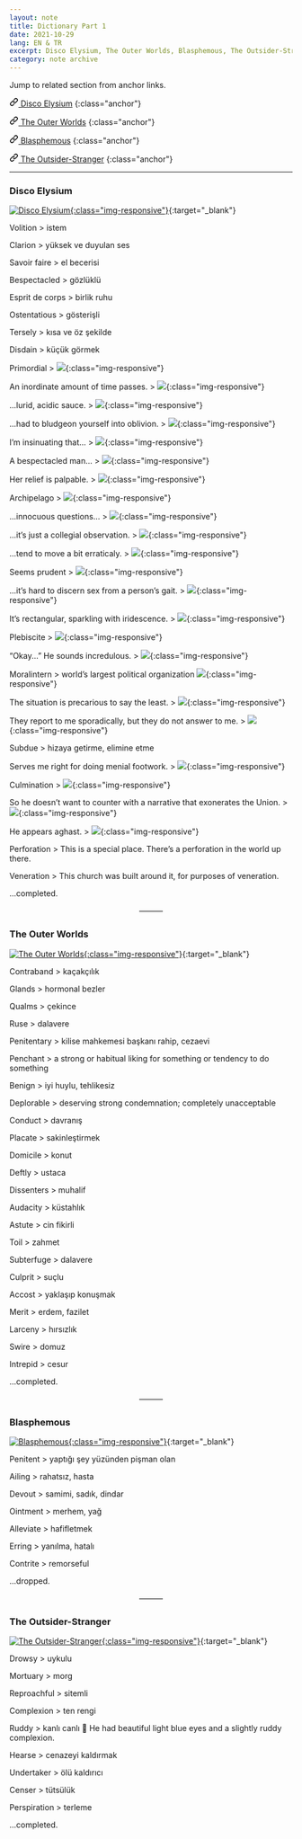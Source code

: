 ```yaml
---
layout: note
title: Dictionary Part 1
date: 2021-10-29
lang: EN & TR
excerpt: Disco Elysium, The Outer Worlds, Blasphemous, The Outsider-Stranger
category: note archive
---
```



Jump to related section from anchor links.


[<svg class="link" viewBox="0 0 16 16" version="1.1" width="16" height="16" aria-hidden="true"><path fill-rule="evenodd" d="M7.775 3.275a.75.75 0 001.06 1.06l1.25-1.25a2 2 0 112.83 2.83l-2.5 2.5a2 2 0 01-2.83 0 .75.75 0 00-1.06 1.06 3.5 3.5 0 004.95 0l2.5-2.5a3.5 3.5 0 00-4.95-4.95l-1.25 1.25zm-4.69 9.64a2 2 0 010-2.83l2.5-2.5a2 2 0 012.83 0 .75.75 0 001.06-1.06 3.5 3.5 0 00-4.95 0l-2.5 2.5a3.5 3.5 0 004.95 4.95l1.25-1.25a.75.75 0 00-1.06-1.06l-1.25 1.25a2 2 0 01-2.83 0z"></path></svg> Disco Elysium](#disco-elysium)
{:class="anchor"}


[<svg class="link" viewBox="0 0 16 16" version="1.1" width="16" height="16" aria-hidden="true"><path fill-rule="evenodd" d="M7.775 3.275a.75.75 0 001.06 1.06l1.25-1.25a2 2 0 112.83 2.83l-2.5 2.5a2 2 0 01-2.83 0 .75.75 0 00-1.06 1.06 3.5 3.5 0 004.95 0l2.5-2.5a3.5 3.5 0 00-4.95-4.95l-1.25 1.25zm-4.69 9.64a2 2 0 010-2.83l2.5-2.5a2 2 0 012.83 0 .75.75 0 001.06-1.06 3.5 3.5 0 00-4.95 0l-2.5 2.5a3.5 3.5 0 004.95 4.95l1.25-1.25a.75.75 0 00-1.06-1.06l-1.25 1.25a2 2 0 01-2.83 0z"></path></svg> The Outer Worlds](#the-outer-worlds)
{:class="anchor"}


[<svg class="link" viewBox="0 0 16 16" version="1.1" width="16" height="16" aria-hidden="true"><path fill-rule="evenodd" d="M7.775 3.275a.75.75 0 001.06 1.06l1.25-1.25a2 2 0 112.83 2.83l-2.5 2.5a2 2 0 01-2.83 0 .75.75 0 00-1.06 1.06 3.5 3.5 0 004.95 0l2.5-2.5a3.5 3.5 0 00-4.95-4.95l-1.25 1.25zm-4.69 9.64a2 2 0 010-2.83l2.5-2.5a2 2 0 012.83 0 .75.75 0 001.06-1.06 3.5 3.5 0 00-4.95 0l-2.5 2.5a3.5 3.5 0 004.95 4.95l1.25-1.25a.75.75 0 00-1.06-1.06l-1.25 1.25a2 2 0 01-2.83 0z"></path></svg> Blasphemous](#blasphemous)
{:class="anchor"}


[<svg class="link" viewBox="0 0 16 16" version="1.1" width="16" height="16" aria-hidden="true"><path fill-rule="evenodd" d="M7.775 3.275a.75.75 0 001.06 1.06l1.25-1.25a2 2 0 112.83 2.83l-2.5 2.5a2 2 0 01-2.83 0 .75.75 0 00-1.06 1.06 3.5 3.5 0 004.95 0l2.5-2.5a3.5 3.5 0 00-4.95-4.95l-1.25 1.25zm-4.69 9.64a2 2 0 010-2.83l2.5-2.5a2 2 0 012.83 0 .75.75 0 001.06-1.06 3.5 3.5 0 00-4.95 0l-2.5 2.5a3.5 3.5 0 004.95 4.95l1.25-1.25a.75.75 0 00-1.06-1.06l-1.25 1.25a2 2 0 01-2.83 0z"></path></svg> The Outsider-Stranger](#the-outsider-stranger)
{:class="anchor"}


<hr>


### Disco Elysium


[![Disco Elysium](/assets/disco-0.png){:class="img-responsive"}](https://en.wikipedia.org/wiki/Disco_Elysium){:target="_blank"}


Volition > istem

Clarion > yüksek ve duyulan ses

Savoir faire > el becerisi

Bespectacled > gözlüklü

Esprit de corps > birlik ruhu

Ostentatious > gösterişli

Tersely > kısa ve öz şekilde

Disdain > küçük görmek

Primordial >
![](/assets/disco-1.png){:class="img-responsive"}

An inordinate amount of time passes. >
![](/assets/disco-2.png){:class="img-responsive"}

...lurid, acidic sauce. >
![](/assets/disco-3.png){:class="img-responsive"}

...had to bludgeon yourself into oblivion. >
![](/assets/disco-4.png){:class="img-responsive"}

I’m insinuating that... >
![](/assets/disco-5.png){:class="img-responsive"}

A bespectacled man... >
![](/assets/disco-6.png){:class="img-responsive"}

Her relief is palpable. >
![](/assets/disco-7.png){:class="img-responsive"}

Archipelago >
![](/assets/disco-9.png){:class="img-responsive"}

...innocuous questions... >
![](/assets/disco-10.png){:class="img-responsive"}

...it’s just a collegial observation. >
![](/assets/disco-11.png){:class="img-responsive"}

...tend to move a bit erraticaly. >
![](/assets/disco-12.png){:class="img-responsive"}

Seems prudent >
![](/assets/disco-13.png){:class="img-responsive"}

...it’s hard to discern sex from a person’s gait. >
![](/assets/disco-14.png){:class="img-responsive"}

It’s rectangular, sparkling with iridescence. >
![](/assets/disco-15.png){:class="img-responsive"}

Plebiscite >
![](/assets/disco-16.png){:class="img-responsive"}

“Okay...” He sounds incredulous. >
![](/assets/disco-17.png){:class="img-responsive"}

Moralintern > world’s largest political organization
![](/assets/disco-18.jpeg){:class="img-responsive"}

The situation is precarious to say the least. >
![](/assets/disco-20.png){:class="img-responsive"}

They report to me sporadically, but they do not answer to me. >
![](/assets/disco-21.png){:class="img-responsive"}

Subdue > hizaya getirme, elimine etme

Serves me right for doing menial footwork. >
![](/assets/disco-22.png){:class="img-responsive"}

Culmination >
![](/assets/disco-23.png){:class="img-responsive"}

So he doesn’t want to counter with a narrative that exonerates the Union. >
![](/assets/disco-24.png){:class="img-responsive"}

He appears aghast. >
![](/assets/disco-25.png){:class="img-responsive"}

Perforation >
This is a special place. There’s a perforation in the world up there.

Veneration >
This church was built around it, for purposes of veneration.


...completed.


<center>———</center>


### The Outer Worlds


[![The Outer Worlds](/assets/outer-0.png){:class="img-responsive"}](https://en.wikipedia.org/wiki/The_Outer_Worlds){:target="_blank"}

Contraband > kaçakçılık

Glands > hormonal bezler

Qualms > çekince

Ruse > dalavere

Penitentary > kilise mahkemesi başkanı rahip, cezaevi

Penchant > a strong or habitual liking for something or tendency to do something

Benign > iyi huylu, tehlikesiz

Deplorable > deserving strong condemnation; completely unacceptable

Conduct > davranış

Placate > sakinleştirmek

Domicile > konut

Deftly > ustaca

Dissenters > muhalif

Audacity > küstahlık

Astute > cin fikirli

Toil > zahmet

Subterfuge > dalavere

Culprit > suçlu

Accost > yaklaşıp konuşmak

Merit > erdem, fazilet

Larceny > hırsızlık

Swire > domuz

Intrepid > cesur


...completed.


<center>———</center>


### Blasphemous


[![Blasphemous](/assets/blasphemous.png){:class="img-responsive"}](https://en.wikipedia.org/wiki/Blasphemous_(video_game)){:target="_blank"}


Penitent > yaptığı şey yüzünden pişman olan

Ailing > rahatsız, hasta

Devout > samimi, sadık, dindar

Ointment > merhem, yağ

Alleviate > hafifletmek

Erring > yanılma, hatalı

Contrite > remorseful


...dropped.


<center>———</center>


### The Outsider-Stranger


[![The Outsider-Stranger](/assets/outsider.jpg){:class="img-responsive"}](https://en.wikipedia.org/wiki/The_Stranger_(Camus_novel)){:target="_blank"}

Drowsy > uykulu

Mortuary > morg

Reproachful > sitemli

Complexion > ten rengi

Ruddy > kanlı canlı 💬 He had beautiful light blue eyes and a slightly ruddy complexion.

Hearse > cenazeyi kaldırmak

Undertaker > ölü kaldırıcı

Censer > tütsülük

Perspiration > terleme


...completed.
